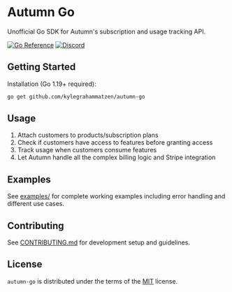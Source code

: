 # Autumn Go

Unofficial Go SDK for Autumn's subscription and usage tracking API.

[![Go Reference](https://pkg.go.dev/badge/github.com/kylegrahammatzen/autumn-go.svg)](https://pkg.go.dev/github.com/kylegrahammatzen/autumn-go)
[![Discord](https://img.shields.io/badge/Join%20Community-5865F2?logo=discord&logoColor=white)](https://discord.gg/53emPtY9tA)

## Getting Started

Installation (Go 1.19+ required):

```bash
go get github.com/kylegrahammatzen/autumn-go
```

## Usage

1. Attach customers to products/subscription plans
2. Check if customers have access to features before granting access
3. Track usage when customers consume features
4. Let Autumn handle all the complex billing logic and Stripe integration


## Examples

See [examples/](examples/) for complete working examples including error handling and different use cases.

## Contributing

See [CONTRIBUTING.md](CONTRIBUTING.md) for development setup and guidelines.

## License

`autumn-go` is distributed under the terms of the [MIT](https://spdx.org/licenses/MIT.html) license.